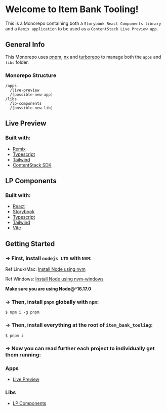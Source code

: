 # Welcome to Item Bank Tooling!

This is a Monorepo containing both a `Storybook React Components library` and a `Remix application` to be used as a `ContentStack Live Preview app`.

## General Info

This Monorepo uses [pnpm](https://pnpm.io/), [nx](https://nx.dev/) and [turborepo](https://turborepo.org/) to manage both the `apps` and `libs` folder.

### Monorepo Structure

```
/apps
  /live-preview
  /[possible-new-app]
/libs
  /lp-components
  /[possible-new-lib]
```

## Live Preview

### Built with:

- [Remix](https://remix.run/)
- [Typescript](https://www.typescriptlang.org/)
- [Tailwind](https://tailwindcss.com/)
- [ContentStack SDK](https://github.com/contentstack/contentstack-javascript)

## LP Components

### Built with:

- [React](https://reactjs.org/)
- [Storybook](https://storybook.js.org/)
- [Typescript](https://www.typescriptlang.org/)
- [Tailwind](https://tailwindcss.com/)
- [Vite](https://vitejs.dev/)

## Getting Started

### -> First, install `nodejs LTS` with `NVM`:

Ref Linux/Mac: [Install Node using nvm](https://github.com/nvm-sh/nvm)

Ref Windows: [Install Node using nvm-windows](https://github.com/coreybutler/nvm-windows)

**Make sure you are using Node@^16.17.0**

### -> Then, install `pnpm` globally with `npm`:

```shell
$ npm i -g pnpm
```

### -> Then, install everything at the root of `item_bank_tooling`:

```shell
$ pnpm i
```

### -> Now you can read further each project to individually get them running:

### Apps

- [Live Preview](https://github.com/SalesPerformanceInt/item_bank_tooling/tree/main/apps/live-preview)

### Libs

- [LP Components](https://github.com/SalesPerformanceInt/item_bank_tooling/tree/main/libs/lp-components)
